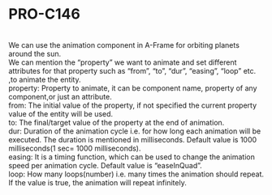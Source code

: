 # PRO-C146

\
We can use the animation component in A-Frame for orbiting planets around the sun.
\
We can mention the “property” we want to animate and set different attributes for that property such as “from”, “to”, “dur”, “easing”, “loop” etc. ,to animate the entity.
\
property: Property to animate, it can be component name, property of any component,or just an attribute.
\
from: The initial value of the property, if not specified the current property value of the entity will be used.
\
to: The final/target value of the property at the end of animation.
\
dur: Duration of the animation cycle i.e. for how long each animation will be executed. The duration is
mentioned in milliseconds. Default value is 1000 milliseconds(1 sec= 1000 milliseconds).
\
easing: It is a timing function, which can be used to change the animation speed per animation cycle. Default value is “easeInQuad”.
\
loop: How many loops(number) i.e. many times the animation should repeat. If the value is true, the animation will repeat infinitely.

